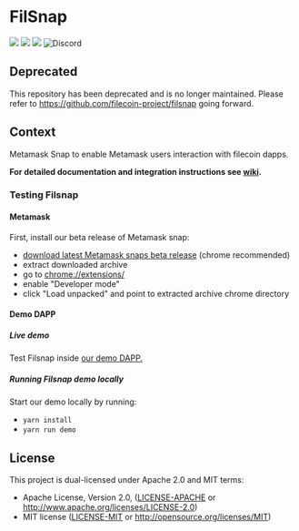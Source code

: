 # FilSnap
![](https://github.com/chainsafe/filsnap/workflows/ci/badge.svg)
![](https://img.shields.io/badge/yarn-%3E%3D1.17.0-orange.svg?style=flat-square)
![](https://img.shields.io/badge/Node.js-%3E%3D12.x-orange.svg?style=flat-square)
![Discord](https://img.shields.io/discord/608204864593461248?color=blue&label=Discord&logo=discord)

## Deprecated

This repository has been deprecated and is no longer maintained. Please refer to https://github.com/filecoin-project/filsnap going forward.

## Context

Metamask Snap to enable Metamask users interaction with filecoin dapps.

**For detailed documentation and integration instructions see [wiki](https://github.com/chainsafe/filsnap/wiki).**

### Testing Filsnap

#### Metamask

First, install our beta release of Metamask snap: 

- [download latest Metamask snaps beta release](https://github.com/NodeFactoryIo/metamask-snaps-beta/releases) (chrome recommended)
- extract downloaded archive
- go to [chrome://extensions/](chrome://extensions/)
- enable "Developer mode"
- click "Load unpacked" and point to extracted archive chrome directory

#### Demo DAPP

##### Live demo

Test Filsnap inside [our demo DAPP.](https://filsnap.netlify.app/)

##### Running Filsnap demo locally

Start our demo locally by running:

- `yarn install`
- `yarn run demo`

## License

This project is dual-licensed under Apache 2.0 and MIT terms:
- Apache License, Version 2.0, ([LICENSE-APACHE](LICENSE-APACHE) or http://www.apache.org/licenses/LICENSE-2.0)
- MIT license ([LICENSE-MIT](LICENSE-MIT) or http://opensource.org/licenses/MIT)
